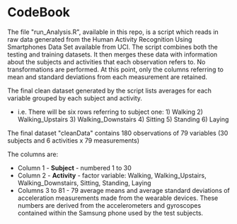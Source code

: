 # CodeBook

The file "run_Analysis.R", available in this repo, is a script which reads in raw data generated from the Human Activity Recognition Using Smartphones Data Set available from UCI. The script combines both the testing and training datasets. It then merges these data with information about the subjects and activities that each observation refers to. No transformations are performed. At this point, only the columns referring to mean and standard deviations from each measurement are retained.

The final clean dataset generated by the script lists averages for each variable grouped by each subject and activity. 

- i.e. There will be six rows referring to subject one: 1) Walking 2) Walking_Upstairs 3) Walking_Downstairs 4) Sitting 5) Standing 6) Laying

The final dataset "cleanData" contains 180 observations of 79 variables (30 subjects and 6 activities x 79 measurements)

The columns are:

- Column 1 - <b>Subject</b> - numbered 1 to 30
- Column 2 - <b>Activity</b> - factor variable: Walking, Walking_Upstairs, Walking_Downstairs, Sitting, Standing, Laying
- Columns 3 to 81 - 79 average means and average standard deviations of acceleration measurements made from the wearable devices. These numbers are derived from the accelerometers and gyroscopes contained within the Samsung phone used by the test subjects. 



